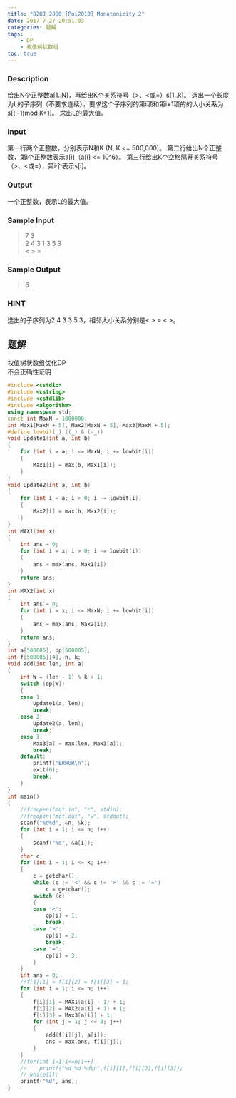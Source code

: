 ```yaml
---
title: "BZOJ 2090 [Poi2010] Monotonicity 2"
date: 2017-7-27 20:51:03
categories: 题解
tags:
    - DP
    - 权值树状数组
toc: true
---
```


### Description

给出N个正整数a[1..N]，再给出K个关系符号（>、<或=）s[1..k]。
选出一个长度为L的子序列（不要求连续），要求这个子序列的第i项和第i+1项的的大小关系为s[(i-1)mod K+1]。
求出L的最大值。
<!--more-->
### Input
第一行两个正整数，分别表示N和K (N, K <= 500,000)。
第二行给出N个正整数，第i个正整数表示a[i]（a[i] <= 10^6）。
第三行给出K个空格隔开关系符号（>、<或=），第i个表示s[i]。
### Output
一个正整数，表示L的最大值。
### Sample Input
>7 3  
2 4 3 1 3 5 3  
< > =  

### Sample Output
>6  

### HINT
选出的子序列为2 4 3 3 5 3，相邻大小关系分别是< > = < >。

## 题解
权值树状数组优化DP  
不会正确性证明

```c++
#include <cstdio>
#include <cstring>
#include <cstdlib>
#include <algorithm>
using namespace std;
const int MaxN = 1000000;
int Max1[MaxN + 5], Max2[MaxN + 5], Max3[MaxN + 5];
#define lowbit(_) ((_) & (-_))
void Update1(int a, int b)
{
    for (int i = a; i <= MaxN; i += lowbit(i))
    {
        Max1[i] = max(b, Max1[i]);
    }
}
void Update2(int a, int b)
{
    for (int i = a; i > 0; i -= lowbit(i))
    {
        Max2[i] = max(b, Max2[i]);
    }
}
int MAX1(int x)
{
    int ans = 0;
    for (int i = x; i > 0; i -= lowbit(i))
    {
        ans = max(ans, Max1[i]);
    }
    return ans;
}
int MAX2(int x)
{
    int ans = 0;
    for (int i = x; i <= MaxN; i += lowbit(i))
    {
        ans = max(ans, Max2[i]);
    }
    return ans;
}
int a[500005], op[500005];
int f[500005][4], n, k;
void add(int len, int a)
{
    int W = (len - 1) % k + 1;
    switch (op[W])
    {
    case 1:
        Update1(a, len);
        break;
    case 2:
        Update2(a, len);
        break;
    case 3:
        Max3[a] = max(len, Max3[a]);
        break;
    default:
        printf("ERROR\n");
        exit(0);
        break;
    }
}
int main()
{
    //freopen("mot.in", "r", stdin);
    //freopen("mot.out", "w", stdout);
    scanf("%d%d", &n, &k);
    for (int i = 1; i <= n; i++)
    {
        scanf("%d", &a[i]);
    }
    char c;
    for (int i = 1; i <= k; i++)
    {
        c = getchar();
        while (c != '<' && c != '>' && c != '=')
            c = getchar();
        switch (c)
        {
        case '<':
            op[i] = 1;
            break;
        case '>':
            op[i] = 2;
            break;
        case '=':
            op[i] = 3;
        }
    }
    int ans = 0;
    //f[1][1] = f[1][2] = f[1][3] = 1;
    for (int i = 1; i <= n; i++)
    {
        f[i][1] = MAX1(a[i] - 1) + 1;
        f[i][2] = MAX2(a[i] + 1) + 1;
        f[i][3] = Max3[a[i]] + 1;
        for (int j = 1; j <= 3; j++)
        {
            add(f[i][j], a[i]);
            ans = max(ans, f[i][j]);
        }
    }
    //for(int i=1;i<=n;i++)
    //    printf("%d %d %d\n",f[i][1],f[i][2],f[i][3]);
    // while(1);
    printf("%d", ans);
}
```